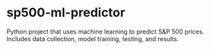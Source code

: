 # sp500-ml-predictor
Python project that uses machine learning to predict S&amp;P 500 prices. Includes data collection, model training, testing, and results.
